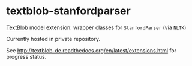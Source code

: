 textblob-stanfordparser
=======================

[TextBlob](http://textblob.readthedocs.org/en/dev/) model extension: wrapper classes for ``StanfordParser`` (via ``NLTK``)

Currently hosted in private repository.

See http://textblob-de.readthedocs.org/en/latest/extensions.html for progress status.

